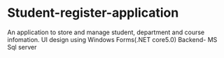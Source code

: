 # Student-register-application
An application to store and manage student, department and course infomation.
UI design using Windows Forms(.NET core5.0)
Backend- MS Sql server
